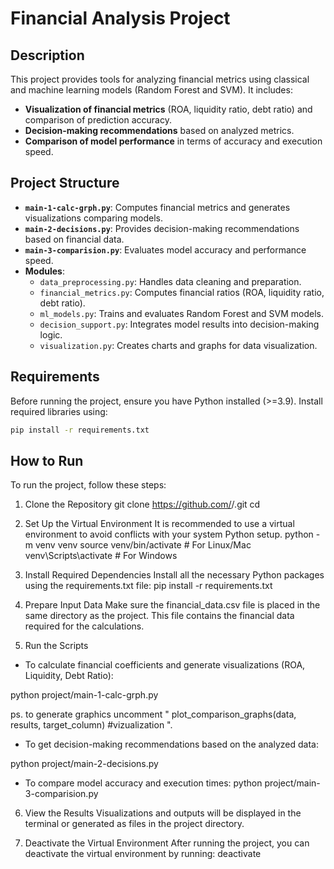 # Financial Analysis Project

## Description

This project provides tools for analyzing financial metrics using classical and machine learning models (Random Forest and SVM). It includes:
- **Visualization of financial metrics** (ROA, liquidity ratio, debt ratio) and comparison of prediction accuracy.
- **Decision-making recommendations** based on analyzed metrics.
- **Comparison of model performance** in terms of accuracy and execution speed.

## Project Structure

- **`main-1-calc-grph.py`**: Computes financial metrics and generates visualizations comparing models.
- **`main-2-decisions.py`**: Provides decision-making recommendations based on financial data.
- **`main-3-comparision.py`**: Evaluates model accuracy and performance speed.
- **Modules**:
  - `data_preprocessing.py`: Handles data cleaning and preparation.
  - `financial_metrics.py`: Computes financial ratios (ROA, liquidity ratio, debt ratio).
  - `ml_models.py`: Trains and evaluates Random Forest and SVM models.
  - `decision_support.py`: Integrates model results into decision-making logic.
  - `visualization.py`: Creates charts and graphs for data visualization.

## Requirements

Before running the project, ensure you have Python installed (>=3.9). Install required libraries using:
```bash
pip install -r requirements.txt
```

## How to Run

To run the project, follow these steps:

1. Clone the Repository
git clone https://github.com/<your-username>/<your-repo-name>.git
cd <your-repo-name>

2. Set Up the Virtual Environment
It is recommended to use a virtual environment to avoid conflicts with your system Python setup.
python -m venv venv
source venv/bin/activate  # For Linux/Mac
venv\Scripts\activate     # For Windows

3. Install Required Dependencies
Install all the necessary Python packages using the requirements.txt file:
pip install -r requirements.txt

4. Prepare Input Data
Make sure the financial_data.csv file is placed in the same directory as the project. This file contains the financial data required for the calculations.

5. Run the Scripts
- To calculate financial coefficients and generate visualizations (ROA, Liquidity, Debt Ratio):

python project/main-1-calc-grph.py

ps. to generate graphics uncomment " plot_comparison_graphs(data, results, target_column) #vizualization ". 

- To get decision-making recommendations based on the analyzed data:

python project/main-2-decisions.py

- To compare model accuracy and execution times:
python project/main-3-comparision.py

6. View the Results
Visualizations and outputs will be displayed in the terminal or generated as files in the project directory.

7. Deactivate the Virtual Environment
After running the project, you can deactivate the virtual environment by running:
deactivate



